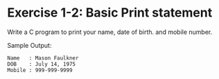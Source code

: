 # Exercise 1-2: Basic Print statement

Write a C program to print your name, date of birth. and mobile number.


Sample Output:
```
Name   : Mason Faulkner
DOB    : July 14, 1975  
Mobile : 999-999-9999
```